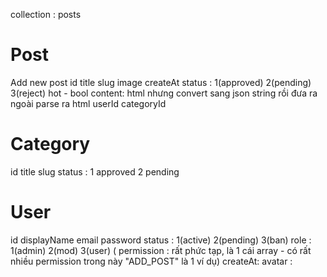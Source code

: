 collection : posts 
# Post
Add new post 
id 
title 
slug
image
createAt
status : 1(approved) 2(pending) 3(reject)
hot - bool
content: html nhưng convert sang json string rồi đưa ra ngoài parse ra html
userId
categoryId

# Category 
id 
title 
slug
status : 1 approved 2 pending 

# User 
id 
displayName 
email 
password
status : 1(active) 2(pending) 3(ban)
role : 1(admin) 2(mod) 3(user)
( permission : rất phức tạp, là 1 cái array - có rất nhiều permission trong này "ADD_POST" là 1 ví dụ)
createAt: 
avatar :